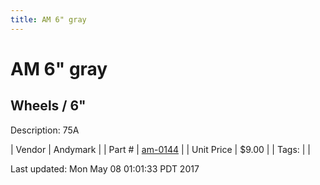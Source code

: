 ```yaml
---
title: AM 6" gray
---
```


# AM 6" gray
## Wheels / 6"
Description: 	75A 

| Vendor | Andymark | 
| Part # | [am-0144](http://www.andymark.com/product-p/am-0144.htm) | 
| Unit Price | $9.00 | 
| Tags: |  | 

Last updated: Mon May 08 01:01:33 PDT 2017